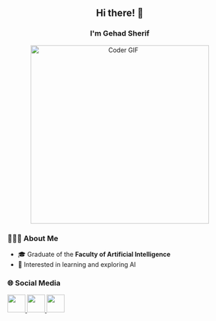 <h2 align="center">
  Hi there! 👋
</h2>

<h3 align="center">
  I'm Gehad Sherif
</h3>

<p align="center">
  <img src="https://media.giphy.com/media/SWoSkN6DxTszqIKEqv/giphy.gif" alt="Coder GIF" width="400">
</p>



### 👩🏻‍💻 About Me
- 🎓 Graduate of the **Faculty of Artificial Intelligence**
- 🤖 Interested in learning and exploring AI




### 🌐 Social Media
<p align="left">
  <a href="https://github.com/gehado2002" target="_blank">
    <img src="https://cdn.jsdelivr.net/gh/devicons/devicon/icons/github/github-original.svg" width="40" height="40"/>
  </a>
  <a href="https://www.linkedin.com/in/gehad-sherif-6447a3342/" target="_blank">
    <img src="https://cdn.jsdelivr.net/gh/devicons/devicon/icons/linkedin/linkedin-original.svg" width="40" height="40"/>
  </a>
  <a href="https://www.instagram.com/gehadsherif94/" target="_blank">
    <img src="https://cdn-icons-png.flaticon.com/512/2111/2111463.png" width="40" height="40"/>
  </a>
</p>
